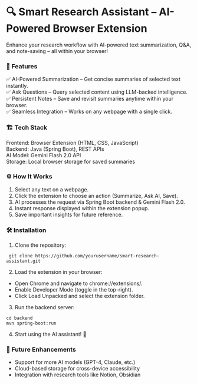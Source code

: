 # 🔍 Smart Research Assistant – AI-Powered Browser Extension
Enhance your research workflow with AI-powered text summarization, Q&A, and note-saving – all within your browser!

### 🚀 Features
✅ AI-Powered Summarization – Get concise summaries of selected text instantly.\
✅ Ask Questions – Query selected content using LLM-backed intelligence.\
✅ Persistent Notes – Save and revisit summaries anytime within your browser.\
✅ Seamless Integration – Works on any webpage with a single click.

### 🏗️ Tech Stack
Frontend: Browser Extension (HTML, CSS, JavaScript)\
Backend: Java (Spring Boot), REST APIs\
AI Model: Gemini Flash 2.0 API\
Storage: Local browser storage for saved summaries

### ⚙️ How It Works
1. Select any text on a webpage.
2. Click the extension to choose an action (Summarize, Ask AI, Save).
3. AI processes the request via Spring Boot backend & Gemini Flash 2.0.
4. Instant response displayed within the extension popup.
5. Save important insights for future reference.

### 🛠️ Installation
1. Clone the repository:
 ```
  git clone https://github.com/yourusername/smart-research-assistant.git
 ```
2. Load the extension in your browser:
* Open Chrome and navigate to chrome://extensions/.
* Enable Developer Mode (toggle in the top-right).
* Click Load Unpacked and select the extension folder.

3. Run the backend server:
```
cd backend  
mvn spring-boot:run  
```
4. Start using the AI assistant! 🎉

### 📌 Future Enhancements
* Support for more AI models (GPT-4, Claude, etc.)
* Cloud-based storage for cross-device accessibility
* Integration with research tools like Notion, Obsidian

